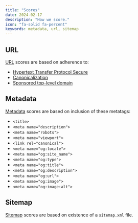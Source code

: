 ```yaml
---
title: "Scores"
date: 2024-02-17
description: "How we score."
icon: "fa-solid fa-percent"
keywords: metadata, url, sitemap
---
```


## URL

[URL](/docs/url) scores are based on adherence to:

* [Hypertext Transfer Protocol Secure](/docs/https)
* [Canonicalization](/docs/canonicalization)
* [Sponsored top-level domain](/docs/stld)

## Metadata

[Metadata](/docs/metadata) scores are based on inclusion of these metatags:

* `<title>`
* `<meta name="description">`
* `<meta name="robots">`
* `<meta name="viewport">`
* `<link rel="canonical">`
* `<meta name="og:locale">`
* `<meta name="og:site_name">`
* `<meta name="og:type">`
* `<meta name="og:title">`
* `<meta name="og:description">`
* `<meta name="og:url">`
* `<meta name="og:image">`
* `<meta name="og:image:alt">`

## Sitemap

[Sitemap](/docs/sitemap) scores are based on existence of a `sitemap.xml` file.